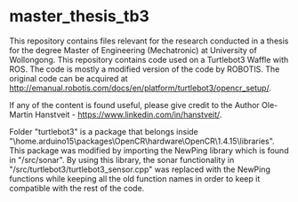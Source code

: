 # master_thesis_tb3
This repository contains files relevant for the research conducted in a thesis for the degree Master of Engineering (Mechatronic) at University of Wollongong. This repository contains code used on a Turtlebot3 Waffle with ROS. The code is mostly a modified version of the code by ROBOTIS. The original code can be acquired at http://emanual.robotis.com/docs/en/platform/turtlebot3/opencr_setup/.

If any of the content is found useful, please give credit to the Author Ole-Martin Hanstveit - https://www.linkedin.com/in/hanstveit/.

Folder "turtlebot3" is a package that belongs inside "\home\.arduino15\packages\OpenCR\hardware\OpenCR\1.4.15\libraries". This package was modified by importing the NewPing library which is found in "/src/sonar". By using this library, the sonar functionality in "/src/turtlebot3/turtlebot3_sensor.cpp" was replaced with the NewPing functions while keeping all the old function names in order to keep it compatible with the rest of the code.
